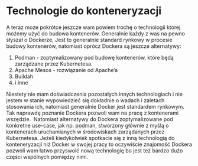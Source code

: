 # Technologie do konteneryzacji

A teraz może pokrótce jeszcze wam powiem trochę o technologii której możemy użyć do budowa kontenerów. Generalnie każdy z was na pewno słyszał o Dockerze, Jest to generalnie standard rynkowy w procesie budowy kontenerów, natomiast oprócz Dockera są jeszcze alternatywy:

1. Podman - zoptymalizowany pod budowę kontenerów, które będą zarządzane przez Kubernetesa. 
2. Apache Mesos - rozwiązanie od Apache’a
3. Buildah
4. i inne

Niestety nie mam doświadczenia pozostałych innych technologiach i nie jestem w stanie wypowiedzieć się dokładnie o wadach i zaletach stosowania ich, natomiast generalnie Docker jest standardem rynkowym. Tak naprawdę poznanie Dockera pozwoli wam na pracę z kontenerami wszędzie.  Natomiast alternatywy do Dockera zoptymalizowane pod konkretne use-case, jak np. podman, stworzony głównie z myślą o kontenerach uruchamianych w środowiskach zarządanych przez Kubernetesa. Jeżeli kiedykolwiek spotkacie się z inną technologią do konteneryzacji niż Docker w swojej pracy to oczywiście znajomość Dockera pozwoli wam łatwo przyswoić nową technologię bo jest też bardzo dużo części wspólnych pomiędzy nimi. 